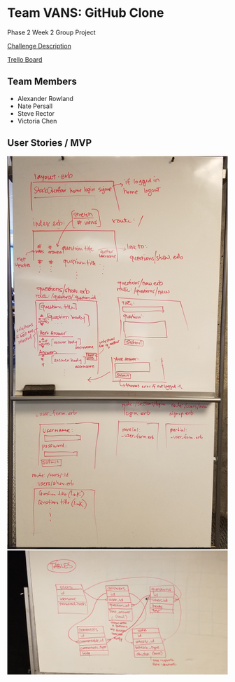 # Team VANS: GitHub Clone
Phase 2 Week 2 Group Project

[Challenge Description](https://github.com/sf-rock-doves-2017/sinatra-overflow-challenge)

[Trello Board](https://trello.com/b/ypGyjlHu/github-clone-project)

## Team Members
* Alexander Rowland
* Nate Persall
* Steve Rector
* Victoria Chen

## User Stories / MVP
![Image of wireframes](./20170629_115247.jpg)
![Image of schema](./20170629_115703.jpg)
